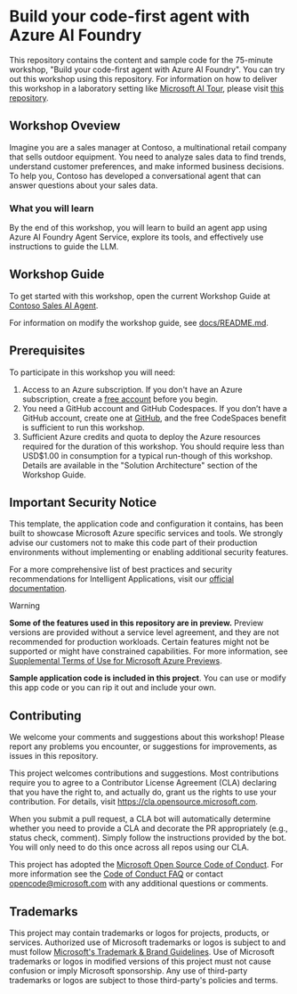 # Build your code-first agent with Azure AI Foundry

This repository contains the content and sample code for the 75-minute workshop, "Build your code-first agent with Azure AI Foundry". You can try out this workshop using this repository. For information on how to deliver this workshop in a laboratory setting like [Microsoft AI Tour](https://aitour.microsoft.com/), please visit [this repository](https://github.com/microsoft/aitour-build-your-first-agent-with-azure-ai-agent-service).

## Workshop Oveview

Imagine you are a sales manager at Contoso, a multinational retail company that sells outdoor equipment. You need to analyze sales data to find trends, understand customer preferences, and make informed business decisions. To help you, Contoso has developed a conversational agent that can answer questions about your sales data.

### What you will learn

By the end of this workshop, you will learn to build an agent app using Azure AI Foundry Agent Service, explore its tools, and effectively use instructions to guide the LLM.

## Workshop Guide

To get started with this workshop, open the current Workshop Guide at [Contoso Sales AI Agent](https://aka.ms/agent-service-workshop-docs).

For information on modify the workshop guide, see [docs/README.md](docs/README.md).

## Prerequisites

To participate in this workshop you will need:

1. Access to an Azure subscription. If you don't have an Azure subscription, create a [free account](https://azure.microsoft.com/free/) before you begin.
1. You need a GitHub account and GitHub Codespaces. If you don’t have a GitHub account, create one at [GitHub](https://github.com/join), and the free CodeSpaces benefit is sufficient to run this workshop.
1. Sufficient Azure credits and quota to deploy the Azure resources required for the duration of this workshop. You should require less than USD$1.00 in consumption for a typical run-though of this workshop. Details are available in the "Solution Architecture" section of the Workshop Guide.

## Important Security Notice 

This template, the application code and configuration it contains, has been built to showcase Microsoft Azure specific services and tools. We strongly advise our customers not to make this code part of their production environments without implementing or enabling additional security features.  

For a more comprehensive list of best practices and security recommendations for Intelligent Applications, visit our [official documentation](https://learn.microsoft.com/azure/developer/ai/get-started-securing-your-ai-app).

> [!WARNING]  
>
> **Some of the features used in this repository are in preview.** Preview versions are provided without a service level agreement, and they are not recommended for production workloads. Certain features might not be supported or might have constrained capabilities. For more information, see [Supplemental Terms of Use for Microsoft Azure Previews](https://azure.microsoft.com/en-us/support/legal/preview-supplemental-terms/).

**Sample application code is included in this project**. You can use or modify this app code or you can rip it out and include your own.

## Contributing

We welcome your comments and suggestions about this workshop! Please report any problems you encounter, or suggestions for improvements, as issues in this repository.

This project welcomes contributions and suggestions.  Most contributions require you to agree to a
Contributor License Agreement (CLA) declaring that you have the right to, and actually do, grant us
the rights to use your contribution. For details, visit https://cla.opensource.microsoft.com.

When you submit a pull request, a CLA bot will automatically determine whether you need to provide
a CLA and decorate the PR appropriately (e.g., status check, comment). Simply follow the instructions
provided by the bot. You will only need to do this once across all repos using our CLA.

This project has adopted the [Microsoft Open Source Code of Conduct](https://opensource.microsoft.com/codeofconduct/).
For more information see the [Code of Conduct FAQ](https://opensource.microsoft.com/codeofconduct/faq/) or
contact [opencode@microsoft.com](mailto:opencode@microsoft.com) with any additional questions or comments.

## Trademarks

This project may contain trademarks or logos for projects, products, or services. Authorized use of Microsoft 
trademarks or logos is subject to and must follow 
[Microsoft's Trademark & Brand Guidelines](https://www.microsoft.com/en-us/legal/intellectualproperty/trademarks/usage/general).
Use of Microsoft trademarks or logos in modified versions of this project must not cause confusion or imply Microsoft sponsorship.
Any use of third-party trademarks or logos are subject to those third-party's policies and terms.
